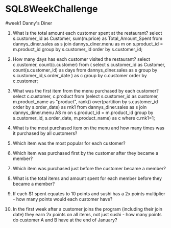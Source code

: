 # SQL8WeekChallenge

#week1
Danny's Diner

1. What is the total amount each customer spent at the restaurant?
select s.customer_id as Customer, 
sum(m.price) as Total_Amount_Spent
from dannys_diner.sales as s join dannys_diner.menu as m
on s.product_id = m.product_id 
group by s.customer_id
order by s.customer_id;

2. How many days has each customer visited the restaurant?
select c.customer, count(c.customer) from
(
  select s.customer_id as Customer,
  count(s.customer_id) as days
  from dannys_diner.sales as s
  group by s.customer_id,s.order_date
 ) as c
 group by c.customer
 order by c.customer;

3. What was the first item from the menu purchased by each customer?
select c.customer, c.product from
(select s.customer_id as customer,
 m.product_name as "product",
rank() over(partition by s.customer_id order by s.order_date) as rnk1
from dannys_diner.sales as s join dannys_diner.menu AS m
on s.product_id = m.product_id
group by s.customer_id, s.order_date, m.product_name) as c
where c.rnk1=1;

4. What is the most purchased item on the menu and how many times was it purchased by all customers?
5. Which item was the most popular for each customer?
6. Which item was purchased first by the customer after they became a member?
7. Which item was purchased just before the customer became a member?
8. What is the total items and amount spent for each member before they became a member?
9.  If each $1 spent equates to 10 points and sushi has a 2x points multiplier - how many points would each customer have?
10. In the first week after a customer joins the program (including their join date) they earn 2x points on all items, not just sushi - how many points do customer A and B have at the end of January?
